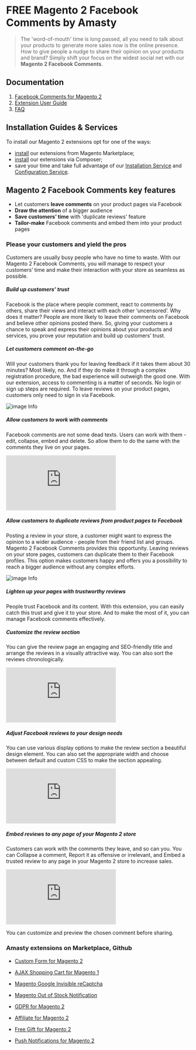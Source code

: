 # FREE Magento 2 Facebook Comments by Amasty

> The 'word-of-mouth' time is long passed, all you need to talk about your products to generate more sales now is the online presence. How to give people a nudge to share their opinion on your products and brand? Simply shift your focus on the widest social net with our **Magento 2 Facebook Comments**.

## Documentation
1. [Facebook Comments for Magento 2](https://amasty.com/facebook-comments-for-magento-2.html?utm_source=github&utm_medium=link&utm_campaign=listings)
2. [Extension User Guide](https://amasty.com/docs/doku.php?id=magento_2:facebook_comments)
3. [FAQ](https://amasty.com/facebook-comments-for-magento-2.html#faq)

## Installation Guides & Services

To install our Magento 2 extensions opt for one of the ways: 
* [install](https://amasty.com/blog/install-amasty-extensions-from-magento-marketplace/) our extensions from Magento Marketplace; 
* [install](https://amasty.com/blog/install-magento-2-extensions-via-composer/) our extensions via Composer; 
* save your time and take full advantage of our [Installation Service](https://amasty.com/installation-service.html) and [Configuration Service](https://amasty.com/configuration-service.html). 

## Magento 2 Facebook Comments key features

* Let customers **leave comments** on your product pages via Facebook
* **Draw the attention** of a bigger audience
* **Save customers’ time** with 'duplicate reviews' feature
* **Tailor-make** Facebook comments and embed them into your product pages

### Please your customers and yield the pros

Customers are usually busy people who have no time to waste. With our Magento 2 Facebook Comments, you will manage to respect your customers’ time and make their interaction with your store as seamless as possible. 

##### Build up customers’ trust 

Facebook is the place where people comment, react to comments by others, share their views and interact with each other ‘uncensored’. Why does it matter? People are more likely to leave their comments on Facebook and believe other opinions posted there. So, giving your customers a chance to speak and express their opinions about your products and services, you prove your reputation and build up customers’ trust.

##### Let customers comment on-the-go

Will your customers thank you for leaving feedback if it takes them about 30 minutes? Most likely, no. And if they do make it through a complex registration procedure, the bad experience will outweigh the good one. With our extension,  access to commenting is a matter of seconds. No login or sign up steps are required. To leave reviews on your product pages, customers only need to sign in via Facebook.

![image Info](https://cdn.amasty.com/v1543591594/media/catalog/product/cache/1/screenshot/040ec09b1e35df139433887a97daa66f/magento-2-facebook-reviews-comments.png)

##### Allow customers to work with comments

Facebook comments are not some dead texts. Users can work with them -  edit, collapse, embed and delete. So allow them to do the same with the comments they live on your pages. 

![image Info](https://amasty.com/docs/lib/exe/fetch.php?media=magento_2:facebook-comments:facebook-comments-for-magento-2-ug6.png)

#####  Allow customers to duplicate reviews from product pages to Facebook

Posting a review in your store, a customer might want to express the opinion to a wider audience - people from their friend list and groups. Magento 2 Facebook Comments provides this opportunity. Leaving reviews on your store pages, customers can duplicate them to their Facebook profiles. This option makes customers happy and offers you a possibility to reach a bigger audience without any complex efforts.

![image Info](https://cdn.amasty.com/v1543591594/media/catalog/product/cache/1/screenshot/040ec09b1e35df139433887a97daa66f/magento-2-facebook-reviews-edit-comments.png)

#####  Lighten up your pages with trustworthy reviews

People trust Facebook and its content. With this extension, you can easily catch this trust and give it to your store. And to make the most of it, you can manage Facebook comments effectively.

##### Customize the review section
 
You can give the review page an engaging and SEO-friendly title and arrange the reviews in a visually attractive way. You can also sort the reviews chronologically.

![image Info](https://amasty.com/docs/lib/exe/fetch.php?media=magento_2:facebook-comments:facebook-comments-for-magento-2-ug1.png)

##### Adjust Facebook reviews to your design needs

You can use various display options to make the review section a beautiful design element. You can also set the appropriate width and choose between default and custom CSS to make the section appealing.

![image Info](https://amasty.com/docs/lib/exe/fetch.php?media=magento_2:facebook-comments:facebook-comments-for-magento-2-ug2.png)

##### Embed reviews to any page of your Magento 2 store

Customers can work with the comments they leave, and so can you. You can Collapse a comment, Report it as offensive or irrelevant, and Embed a trusted review to any page in your Magento 2 store to increase sales.

![image Info](https://amasty.com/docs/lib/exe/fetch.php?media=magento_2:facebook-comments:facebook-comments-for-magento-2-ug5.png)

You can customize and preview the chosen comment before sharing.

### Amasty extensions on Marketplace, Github

* [Custom Form for Magento 2](https://marketplace.magento.com/amasty-module-magento-custom-form.html)
* [AJAX Shopping Cart for Magento 1](https://marketplace.magento.com/amasty-extension-ajax-shopping-cart.html)
* [Magento Google Invisible reCaptcha](https://marketplace.magento.com/amasty-extension-google-invisible-captcha.html)
* [Magento Out of Stock Notification](https://marketplace.magento.com/amasty-extension-out-of-stock-notification.html)

* [GDPR for Magento 2](https://amasty.com/gdpr-for-magento-2.html?utm_source=github&utm_medium=link&utm_campaign=listings)
* [Affiliate for Magento 2](https://amasty.com/affiliate-for-magento-2.html?utm_source=github&utm_medium=link&utm_campaign=listings)
* [Free Gift for Magento 2](https://amasty.com/free-gift-for-magento-2.html?utm_source=github&utm_medium=link&utm_campaign=listings)
* [Push Notifications for Magento 2](https://amasty.com/push-notifications-for-magento-2.html?utm_source=github&utm_medium=link&utm_campaign=listings)
